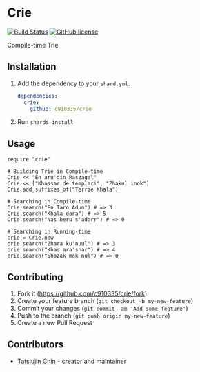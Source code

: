 # Crie

[![Build Status](https://travis-ci.com/c910335/crie.svg?branch=master)](https://travis-ci.com/c910335/crie)
[![GitHub license](https://img.shields.io/github/license/c910335/crie)](https://github.com/c910335/crie/blob/master/LICENSE)

Compile-time Trie

## Installation

1. Add the dependency to your `shard.yml`:

   ```yaml
   dependencies:
     crie:
       github: c910335/crie
   ```

2. Run `shards install`

## Usage

```crystal
require "crie"

# Building Trie in Compile-time
Crie << "En aru'din Raszagal"
Crie << ["Khassar de templari", "Zhakul inok"]
Crie.add_suffixes_of("Terrie Khala")

# Searching in Compile-time
Crie.search("En Taro Adun") # => 3
Crie.search("Khala dora") # => 5
Crie.search("Nas beru s'adarr") # => 0

# Searching in Running-time
crie = Crie.new
crie.search("Zhara ku'nuul") # => 3
crie.search("Khas ara'shar") # => 4
crie.search("Shozak mok nul") # => 0
```

## Contributing

1. Fork it (<https://github.com/c910335/crie/fork>)
2. Create your feature branch (`git checkout -b my-new-feature`)
3. Commit your changes (`git commit -am 'Add some feature'`)
4. Push to the branch (`git push origin my-new-feature`)
5. Create a new Pull Request

## Contributors

- [Tatsiujin Chin](https://github.com/c910335) - creator and maintainer
